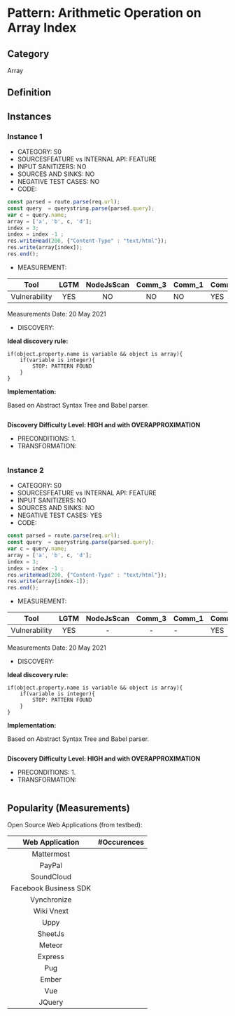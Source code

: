 # Pattern: Arithmetic Operation on Array Index

## Category

Array

## Definition

## Instances

### Instance 1

- CATEGORY: S0
- SOURCESFEATURE vs INTERNAL API: FEATURE
- INPUT SANITIZERS: NO
- SOURCES AND SINKS: NO
- NEGATIVE TEST CASES: NO
- CODE:

```javascript
const parsed = route.parse(req.url);
const query  = querystring.parse(parsed.query);
var c = query.name;
array = ['a', 'b', c, 'd'];
index = 3;
index = index -1 ;
res.writeHead(200, {"Content-Type" : "text/html"});
res.write(array[index]);
res.end();
```

- MEASUREMENT:

|     Tool      | LGTM | NodeJsScan | Comm_3 | Comm_1 | Comm_2 | Vulnerable |
| :-----------: | :--: | :--------: | :------: | ------- | --------- | ---------- |
| Vulnerability | YES  |     NO     |    NO   |    NO   |     YES   |   YES      |
Measurements Date: 20 May 2021

- DISCOVERY:



**Ideal discovery rule:**

```
if(object.property.name is variable && object is array){
	if(variable is integer){
		STOP: PATTERN FOUND
	}
}
```

**Implementation:**

Based on Abstract Syntax Tree and Babel parser.

```
```

**Discovery Difficulty Level: HIGH and with OVERAPPROXIMATION** 

- PRECONDITIONS:
   1.
- TRANSFORMATION:
```
```
### Instance 2

- CATEGORY: S0
- SOURCESFEATURE vs INTERNAL API: FEATURE
- INPUT SANITIZERS: NO
- SOURCES AND SINKS: NO
- NEGATIVE TEST CASES: YES
- CODE:

```javascript
const parsed = route.parse(req.url);
const query  = querystring.parse(parsed.query);
var c = query.name;
array = ['a', 'b', c, 'd'];
index = 3;
index = index -1 ;
res.writeHead(200, {"Content-Type" : "text/html"});
res.write(array[index-1]);
res.end();
```

- MEASUREMENT:

|     Tool      | LGTM | NodeJsScan | Comm_3 | Comm_1 | Comm_2 | Vulnerable |
| :-----------: | :--: | :--------: | :------: | ------- | --------- | ---------- |
| Vulnerability |  YES |      -    |    -   |     -  |    YES    |   NO     |
Measurements Date: 20 May 2021

- DISCOVERY:



**Ideal discovery rule:**

```
if(object.property.name is variable && object is array){
	if(variable is integer){
		STOP: PATTERN FOUND
	}
}
```

**Implementation:**

Based on Abstract Syntax Tree and Babel parser.

```
```

**Discovery Difficulty Level: HIGH and with OVERAPPROXIMATION** 

- PRECONDITIONS:
   1.
- TRANSFORMATION:
```
```
## Popularity (Measurements)

Open Source Web Applications (from testbed):

|    Web Application    | #Occurences |
| :-------------------: | :---------: |
|      Mattermost       |             |
|        PayPal         |             |
|      SoundCloud       |             |
| Facebook Business SDK |             |
|      Vynchronize      |             |
|      Wiki Vnext       |             |
|         Uppy          |             |
|        SheetJs        |             |
|        Meteor         |             |
|        Express        |             |
|          Pug          |             |
|         Ember         |             |
|          Vue          |             |
|        JQuery         |             |



